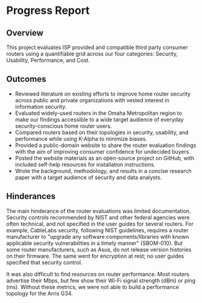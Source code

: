 
# Progress Report

## Overview
This project evaluates ISP provided and compatible third party consumer routers using a quantifiable grid across our four categories: Security, Usability, Performance, and Cost.

## Outcomes
- Reviewed literature on existing efforts to improve home router security across public and private organizations with vested interest in information security. 
- Evaluated widely-used routers in the Omaha Metropolitan region to make our findings accessible to a wide target audience of everyday security-conscious home router users. 
- Compared routers based on their topologies in security, usability, and performance while using K-Alpha to minimize biases. 
- Provided a public-domain website to share the router evaluation findings with the aim of improving consumer confidence for undecided buyers. 
- Posted the website materials as an open-source project on GitHub, with included self-help resources for installation instructions. 
- Wrote the background, methodology, and results in a concise research paper with a target audience of security and data analysts. 

## Hinderances
The main hinderance of the router evaluations was limited documentation. Security controls recommended by NIST and other federal agencies were often technical, and not specified in the user guides for several routers. For example, CableLabs security, following NIST guidelines, requires a router manufacturer to "upgrade any software components/libraries with known applicable security vulnerabilities in a timely manner" (SBOM-010). But some router manufacturers, such as Asus, do not release version histories on their firmware. The same went for encryption at rest; no user guides specified that security control. 

It was also difficult to find resources on router performance. Most routers advertise their Mbps, but few show their Wi-Fi signal strength (dBm) or ping (ms). Without these metrics, we were not able to build a performance topology for the Arris G34. 
